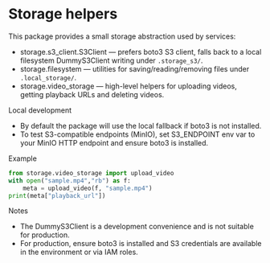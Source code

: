 # Storage helpers

This package provides a small storage abstraction used by services:

- storage.s3_client.S3Client — prefers boto3 S3 client, falls back to a local filesystem DummyS3Client writing under `.storage_s3/`.
- storage.filesystem — utilities for saving/reading/removing files under `.local_storage/`.
- storage.video_storage — high-level helpers for uploading videos, getting playback URLs and deleting videos.

Local development
- By default the package will use the local fallback if boto3 is not installed.
- To test S3-compatible endpoints (MinIO), set S3_ENDPOINT env var to your MinIO HTTP endpoint and ensure boto3 is installed.

Example
```py
from storage.video_storage import upload_video
with open("sample.mp4","rb") as f:
    meta = upload_video(f, "sample.mp4")
print(meta["playback_url"])
```

Notes
- The DummyS3Client is a development convenience and is not suitable for production.
- For production, ensure boto3 is installed and S3 credentials are available in the environment or via IAM roles.
